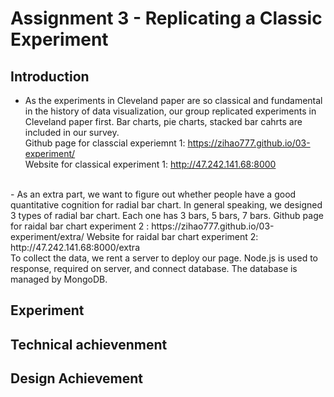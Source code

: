 Assignment 3 - Replicating a Classic Experiment  
===
Introduction
---
- As the experiments in Cleveland paper are so classical and fundamental in the history of data visualization, our group replicated experiments in Cleveland paper first. Bar charts, pie charts, stacked bar cahrts are included in our survey.  
   Github page for classcial experiemnt 1: https://zihao777.github.io/03-experiment/  
    Website for classical experiment 1: http://47.242.141.68:8000  
 <br>
- As an extra part, we want to figure out whether people have a good quantitative cognition for radial bar chart. In general speaking, we designed 3 types of radial bar chart. Each one has 3 bars, 5 bars, 7 bars.  
  Github page for raidal bar chart experiment 2 : https://zihao777.github.io/03-experiment/extra/   
  Website for raidal bar chart experiment 2:  http://47.242.141.68:8000/extra
<br>
To collect the data, we rent a server to deploy our page. Node.js is used to response, required on server, and connect database. The database is managed by MongoDB.

Experiment
---


## Technical achievenment

## Design Achievement







